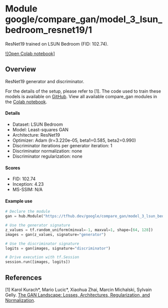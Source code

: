 # Module google/compare_gan/model_3_lsun_bedroom_resnet19/1
ResNet19 trained on LSUN Bedroom (FID: 102.74).

<!-- module-type: image-generator -->
<!-- asset-path: legacy -->
<!-- network-architecture: resnet19 -->
<!-- dataset: lsun-bedroom -->
<!-- fine-tunable: false -->
<!-- format: hub -->


[![Open Colab notebook]](https://colab.research.google.com/github/google/compare_gan/blob/v2/compare_gan/src/tfhub_models.ipynb)

## Overview

ResNet19 generator and discriminator.

For the details of the setup, please refer to [1].
The code used to train these models is available on
[GitHub](https://github.com/google/compare_gan).
View all available compare_gan modules in the [Colab notebook](https://colab.research.google.com/github/google/compare_gan/blob/v2/compare_gan/src/tfhub_models.ipynb).

#### Details

* Dataset: LSUN Bedroom
* Model: Least-squares GAN
* Architecture: ResNet19
* Optimizer: Adam (lr=3.220e-05, beta1=0.585, beta2=0.990)
* Discriminator iterations per generator iteration: 1
* Discriminator normalization: none
* Discriminator regularization: none

#### Scores

* FID: 102.74
* Inception: 4.23
* MS-SSIM: N/A

#### Example use
```python
# Declare the module
gan = hub.Module("https://tfhub.dev/google/compare_gan/model_3_lsun_bedroom_resnet19/1")

# Use the generator signature
z_values = tf.random_uniform(minval=-1, maxval=1, shape=[64, 128])
images = gan(z_values, signature="generator")

# Use the discriminator signature
logits = gan(images, signature="discriminator")

# Drive execution with tf.Session
session.run([images, logits])
```

## References

[1] Karol Kurach*, Mario Lucic*, Xiaohua Zhai, Marcin Michalski, Sylvain Gelly.
[The GAN Landscape: Losses, Architectures, Regularization, and Normalization](https://arxiv.org/abs/1807.04720).
